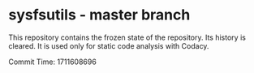 # sysfsutils - master branch

This repository contains the frozen state of the repository.
Its history is cleared. It is used only for static code
analysis with Codacy.

Commit Time: 1711608696